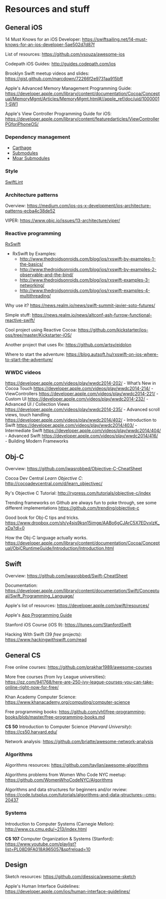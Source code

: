 # Resources and stuff

## General iOS
14 Must Knows for an iOS Developer: https://swiftsailing.net/14-must-knows-for-an-ios-developer-5ae502d7d87f

List of resources: https://github.com/vsouza/awesome-ios

Codepath iOS Guides: http://guides.codepath.com/ios

Brooklyn Swift meetup videos and slides: https://gist.github.com/marcdown/72266f2e9731aa915bff

Apple's Advanced Memory Management Programming Guide: https://developer.apple.com/library/content/documentation/Cocoa/Conceptual/MemoryMgmt/Articles/MemoryMgmt.html#//apple_ref/doc/uid/10000011-SW1

Apple's View Controller Programming Guide for iOS: https://developer.apple.com/library/content/featuredarticles/ViewControllerPGforiPhoneOS/
### Dependency management

- [Carthage](https://github.com/Carthage/Carthage])
- [Submodules](https://git-scm.com/book/en/v2/Getting-Started)
- [Moar Submodules](https://git-scm.com/book/en/v2/Git-Tools-Submodules)

### Style
[SwiftLint](https://github.com/realm/SwiftLint)

### Architecture patterns
Overview: https://medium.com/ios-os-x-development/ios-architecture-patterns-ecba4c38de52

VIPER: https://www.objc.io/issues/13-architecture/viper/

### Reactive programming
[RxSwift](https://github.com/ReactiveX/RxSwift)
- RxSwift by Examples:
  - http://www.thedroidsonroids.com/blog/ios/rxswift-by-examples-1-the-basics/
  - http://www.thedroidsonroids.com/blog/ios/rxswift-by-examples-2-observable-and-the-bind/
  - http://www.thedroidsonroids.com/blog/ios/rxswift-examples-3-networking/
  - http://www.thedroidsonroids.com/blog/ios/rxswift-examples-4-multithreading/

Why use it? https://news.realm.io/news/swift-summit-javier-soto-futures/

Simple stuff: https://news.realm.io/news/altconf-ash-furrow-functional-reactive-swift/

Cool project using Reactive Cocoa: https://github.com/kickstarter/ios-oss/tree/master/Kickstarter-iOS/

Another project that uses Rx: https://github.com/artsy/eidolon

Where to start the adventure: https://blog.autsoft.hu/rxswift-on-ios-where-to-start-the-adventure/


### WWDC videos
https://developer.apple.com/videos/play/wwdc2014-202/ - What’s New in Cocoa Touch
https://developer.apple.com/videos/play/wwdc2014-214/ - ViewControllers
https://developer.apple.com/videos/play/wwdc2014-221/ - Custom UI
https://developer.apple.com/videos/play/wwdc2014-232/ - Advanced UI / Collection Views
https://developer.apple.com/videos/play/wwdc2014-235/ - Advanced scroll views, touch handling
https://developer.apple.com/videos/play/wwdc2014/402/ - Introduction to Swift
https://developer.apple.com/videos/play/wwdc2014/403/ - Intermediate Swift
https://developer.apple.com/videos/play/wwdc2014/404/ - Advanced Swift
https://developer.apple.com/videos/play/wwdc2014/416/ - Building Modern Frameworks


## Obj-C
Overview:
https://github.com/iwasrobbed/Objective-C-CheatSheet

Cocoa Dev Central _Learn Objective C_: http://cocoadevcentral.com/d/learn_objectivec/

Ry's Objective C Tutorial: http://rypress.com/tutorials/objective-c/index

Trending frameworks on Github are always fun to poke through, see some different implementations
https://github.com/trending/objective-c

Good book for Obj-C tips and tricks.
https://www.dropbox.com/sh/y4sjs9ksn15imge/AABo6gCJArC5X7EDvxlzK_xDa?dl=0

How the Obj-C language actually works.
https://developer.apple.com/library/content/documentation/Cocoa/Conceptual/ObjCRuntimeGuide/Introduction/Introduction.html

## Swift
Overview: https://github.com/iwasrobbed/Swift-CheatSheet

Documentation: https://developer.apple.com/library/content/documentation/Swift/Conceptual/Swift_Programming_Language/

Apple's list of resources: https://developer.apple.com/swift/resources/

Apple's [App Programming Guide](https://developer.apple.com/library/content/documentation/iPhone/Conceptual/iPhoneOSProgrammingGuide/Introduction/Introduction.html#//apple_ref/doc/uid/TP40007072)

Stanford iOS Course (iOS 9): https://itunes.com/StanfordSwift

Hacking With Swift (39 _free_ projects): https://www.hackingwithswift.com/read

## General CS
Free online courses: https://github.com/prakhar1989/awesome-courses

More free courses (from Ivy League universities): https://qz.com/941768/here-are-250-ivy-league-courses-you-can-take-online-right-now-for-free/

Khan Academy Computer Science: https://www.khanacademy.org/computing/computer-science

Free programming books: https://github.com/vhf/free-programming-books/blob/master/free-programming-books.md

**CS 50** Introduction to Computer Science (_Harvard University_): https://cs50.harvard.edu/

Network analysis: https://github.com/briatte/awesome-network-analysis

### Algorithms
Algorithms resources: https://github.com/tayllan/awesome-algorithms

Algorithms problems from Women Who Code NYC meetup: https://github.com/WomenWhoCodeNYC/Algorithms

Algorithms and data structures for beginners and/or review: https://code.tutsplus.com/tutorials/algorithms-and-data-structures--cms-20437

### Systems
Introduction to Computer Systems (Carnegie Mellon): http://www.cs.cmu.edu/~213/index.html

**CS 107** Computer Organization & Systems (Stanford): https://www.youtube.com/playlist?list=PL08D9FA018A965057&spfreload=10

## Design
Sketch resources: https://github.com/diessica/awesome-sketch

Apple's Human Interface Guidelines: https://developer.apple.com/ios/human-interface-guidelines/
